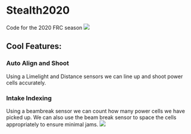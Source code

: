 # Stealth2020
Code for the 2020 FRC season
![](https://i.imgur.com/mWYimM0.jpg)

## Cool Features:
### Auto Align and Shoot
Using a Limelight and Distance sensors we can line up and shoot power cells accurately.
### Intake Indexing
Using a beambreak sensor we can count how many power cells we have picked up. We can also use the beam break sensor to space the cells appropriately to ensure minimal jams.
![](https://i.imgur.com/brEaz8d.jpg)
